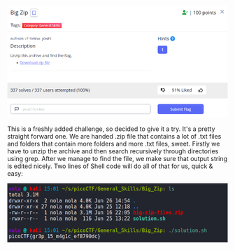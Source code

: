 <p align="center"><img src="../../images/Big_Zip0.png" ></p>

This is a freshly added challenge, so decided to give it a try. It's a pretty straight forward one. We are handed .zip file that contains a lot of .txt files and folders that contain more folders and more .txt files, sweet. Firstly we have to unzip the archive and then search recursively through directories using grep. After we manage to find the file, we make sure that output string is edited nicely. Two lines of Shell code will do all of that for us, quick & easy:

<p align="center"><img src="../../images/Big_Zip1.png" ></p>